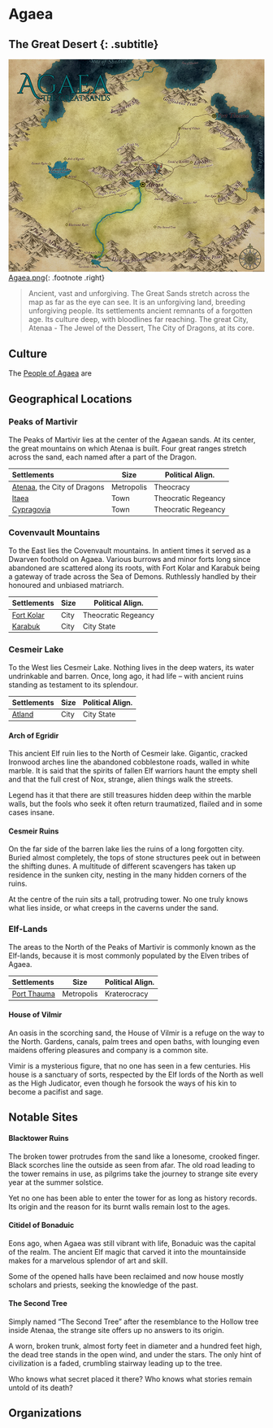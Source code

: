 # Agaea
## The Great Desert {: .subtitle}

![Map of Agaea](/assets/images/maps/Agaea_web.png "Map of Agaea")
[Agaea.png](/assets/images/maps/Agaea_web.png){: .footnote .right}

> Ancient, vast and unforgiving.  The Great Sands stretch across the map as far as the eye can see.  It is an unforgiving land, breeding unforgiving people.  Its settlements ancient remnants of a forgotten age.  Its culture deep, with bloodlines far reaching.  The great City, Atenaa - The Jewel of the Dessert, The City of Dragons, at its core.

## Culture
The [People of Agaea](/people/by_region/people_of_agaea) are

## Geographical Locations
### Peaks of Martivir
The Peaks of Martivir lies at the center of the Agaean sands.  At its center, the great mountains on which Atenaa is built.  Four great ranges stretch across the sand, each named after a part of the Dragon.

|Settlements|Size|Political Align.|
|:--|---|---|
|[Atenaa](/geography/settlements/atenaa), the City of Dragons|Metropolis|Theocracy|
|[Itaea](/geography/settlements/itaea)|Town|Theocratic Regeancy|
|[Cypragovia](/geography/settlements/cypragovia)|Town|Theocratic Regeancy|

### Covenvault Mountains
To the East lies the Covenvault mountains.  In antient times it served as a Dwarven foothold on Agaea.  Various burrows and minor forts long since abandoned are scattered along its roots, with Fort Kolar and Karabuk being a gateway of trade across the Sea of Demons.  Ruthlessly handled by their honoured and unbiased matriarch.

|Settlements|Size|Political Align.|
|:--|---|---|
|[Fort Kolar](/geography/settlements/fort_kolar)|City|Theocratic Regeancy|
|[Karabuk](/geography/settlements/karabuk)|City|City State|

### Cesmeir Lake
To the West lies Cesmeir Lake.  Nothing lives in the deep waters, its water undrinkable and barren.  Once, long ago, it had life – with ancient ruins standing as testament to its splendour.

|Settlements|Size|Political Align.|
|:--|---|---|
|[Atland](/geography/settlements/atland)|City|City State|

#### Arch of Egridir
This ancient Elf ruin lies to the North of Cesmeir lake.  Gigantic, cracked Ironwood arches line the abandoned cobblestone roads, walled in white marble.  It is said that the spirits of fallen Elf warriors haunt the empty shell and that the full crest of Nox, strange, alien things walk the streets.

Legend has it that there are still treasures hidden deep within the marble walls, but the fools who seek it often return traumatized, flailed and in some cases insane.

#### Cesmeir Ruins
On the far side of the barren lake lies the ruins of a long forgotten city.  Buried almost completely, the tops of stone structures peek out in between the shifting dunes.  A multitude of different scavengers has taken up residence in the sunken city, nesting in the many hidden corners of the ruins.

At the centre of the ruin sits a tall, protruding tower.  No one truly knows what lies inside, or what creeps in the caverns under the sand.

### Elf-Lands
The areas to the North of the Peaks of Martivir is commonly known as the Elf-lands, because it is most commonly populated by the Elven tribes of Agaea.

|Settlements|Size|Political Align.|
|:--|---|---|
|[Port Thauma](/geography/settlements/port_thauma)|Metropolis|Kraterocracy|

#### House of Vilmir
An oasis in the scorching sand, the House of Vilmir is a refuge on the way to the North.  Gardens, canals, palm trees and open baths, with lounging even maidens offering pleasures and company is a common site.

Vimir is a mysterious figure, that no one has seen in a few centuries.  His house is a sanctuary of sorts, respected by the Elf lords of the North as well as the High Judicator, even though he forsook the ways of his kin to become a pacifist and sage.

## Notable Sites
#### Blacktower Ruins
The broken tower protrudes from the sand like a lonesome, crooked finger.  Black scorches line the outside as seen from afar.  The old road leading to the tower remains in use, as pilgrims take the journey to strange site every year at the summer solstice.

Yet no one has been able to enter the tower for as long as history records.  Its origin and the reason for its burnt walls remain lost to the ages.

#### Citidel of Bonaduic
Eons ago, when Agaea was still vibrant with life, Bonaduic was the capital of the realm.  The ancient Elf magic that carved it into the mountainside makes for a marvelous splendor of art and skill.

Some of the opened halls have been reclaimed and now house mostly scholars and priests, seeking the knowledge of the past.

#### The Second Tree
Simply named “The Second Tree” after the resemblance to the Hollow tree inside Atenaa, the strange site offers up no answers to its origin.

A worn, broken trunk, almost forty feet in diameter and a hundred feet high, the dead tree stands in the open wind, and under the stars.  The only hint of civilization is a faded, crumbling stairway leading up to the tree.

Who knows what secret placed it there?  Who knows what stories remain untold of its death?

## Organizations